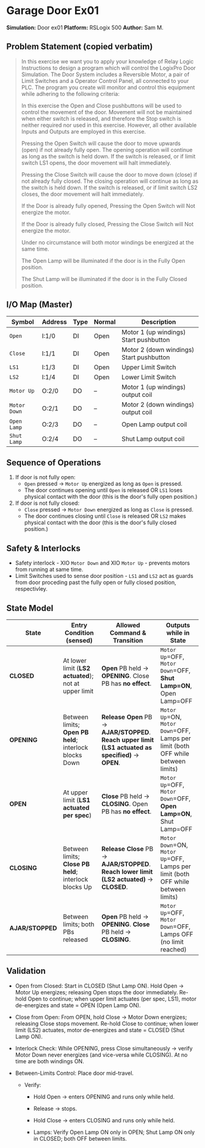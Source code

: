 # Garage Door Ex01  

**Simulation:** Door ex01
**Platform:** RSLogix 500 
**Author:** Sam M.


## Problem Statement (copied verbatim)
> In this exercise we want you to apply your knowledge of Relay Logic Instructions to design a program which will control the LogixPro Door Simulation. The Door System includes a Reversible Motor, a pair of Limit Switches and a Operator Control Panel, all connected to your PLC. The program you create will monitor and control this equipment while adhering to the following criteria:
> 
> 
> 
> In this exercise the Open and Close pushbuttons will be used to control the movement of the door. Movement will not be maintained when either switch is released, and therefore the Stop switch is neither required nor used in this exercise. However, all other available Inputs and Outputs are employed in this exercise.
> 
> 
> 
> Pressing the Open Switch will cause the door to move upwards (open) if not already fully open. The opening operation will continue as long as the switch is held down. If the switch is released, or if limit switch LS1 opens, the door movement will halt immediately.
> 
> 
> 
> Pressing the Close Switch will cause the door to move down (close) if not already fully closed. The closing operation will continue as long as the switch is held down. If the switch is released, or if limit switch LS2 closes, the door movement will halt immediately.
> 
> 
> 
> If the Door is already fully opened, Pressing the Open Switch will Not energize the motor.
> 
> 
> 
> If the Door is already fully closed, Pressing the Close Switch will Not energize the motor.
> 
> 
> 
> Under no circumstance will both motor windings be energized at the same time.
> 
> 
> 
> The Open Lamp will be illuminated if the door is in the Fully Open position.
> 
> 
> 
> The Shut Lamp will be illuminated if the door is in the Fully Closed position.

## I/O Map (Master)
| Symbol          | Address | Type | Normal |       Description                        |
| --------------- | ------- | ---- | ------ |  --------------------------------------- |
| `Open`          | I:1/0   | DI   | Open   | Motor 1 (up windings) Start pushbutton   | 
| `Close`         | I:1/1   | DI   | Open   | Motor 2 (down windings) Start pushbutton |
| `LS1`           | I:1/3   | DI   | Open   | Upper Limit Switch                       |
| `LS2`           | I:1/4   | DI   | Open   | Lower Limit Switch                       |
| `Motor Up`      | O:2/0   | DO   | –      | Motor 1 (up windings) output coil        |
| `Motor Down`    | O:2/1   | DO   | –      | Motor 2 (down windings) output coil      |
| `Open Lamp`     | O:2/3   | DO   | –      | Open Lamp output coil                    |
| `Shut Lamp`     | O:2/4   | DO   | –      | Shut Lamp output coil                    |


## Sequence of Operations
1. If door is not fully open:
    - `Open` pressed → `Motor Up` energized as long as `Open` is pressed.
    - The door continues opening until `Open` is released OR `LS1` loses physical contact with the door (this is the door's fully open position.)
2. If door is not fully closed:
    - `Close` pressed → `Motor Down` energized as long as `Close` is pressed.
    - The door continues closing until `Close` is released OR `LS2` makes physical contact with the door (this is the door's fully closed position.)


## Safety & Interlocks
- Safety interlock - XIO `Motor Down` and XIO `Motor Up` - prevents motors from running at same time.
- Limit Switches used to sense door position - `LS1` and `LS2` act as guards from door proceding past the fully open or fully closed position, respectivley. 

## State Model
| State            | Entry Condition (sensed)                                | Allowed Command & Transition                                                                          | Outputs while in State                                                           |
| ---------------- | ------------------------------------------------------- | ----------------------------------------------------------------------------------------------------- | -------------------------------------------------------------------------------- |
| **CLOSED**       | At lower limit (**LS2 actuated**); not at upper limit   | **Open** PB held → **OPENING**. Close PB has **no effect**.                                           | `Motor Up`=OFF, `Motor Down`=OFF, **Shut Lamp=ON**, Open Lamp=OFF                |
| **OPENING**      | Between limits; **Open PB held**; interlock blocks Down | **Release Open** PB → **AJAR/STOPPED**. **Reach upper limit (LS1 actuated as specified)** → **OPEN**. | `Motor Up`=ON, `Motor Down`=OFF, Lamps per limit (both OFF while between limits) |
| **OPEN**         | At upper limit (**LS1 actuated per spec**)              | **Close** PB held → **CLOSING**. Open PB has **no effect**.                                           | `Motor Up`=OFF, `Motor Down`=OFF, **Open Lamp=ON**, Shut Lamp=OFF                |
| **CLOSING**      | Between limits; **Close PB held**; interlock blocks Up  | **Release Close** PB → **AJAR/STOPPED**. **Reach lower limit (LS2 actuated)** → **CLOSED**.           | `Motor Down`=ON, `Motor Up`=OFF, Lamps per limit (both OFF while between limits) |
| **AJAR/STOPPED** | Between limits; both PBs released                       | **Open** PB held → **OPENING**. **Close** PB held → **CLOSING**.                                      | `Motor Up`=OFF, `Motor Down`=OFF, Lamps OFF (no limit reached)                   |



## Validation


- Open from Closed: Start in CLOSED (Shut Lamp ON). Hold Open → Motor Up energizes; releasing Open stops the door immediately. Re-hold Open to continue; when upper limit actuates (per spec, LS1), motor de-energizes and state = OPEN (Open Lamp ON).

- Close from Open: From OPEN, hold Close → Motor Down energizes; releasing Close stops movement. Re-hold Close to continue; when lower limit (LS2) actuates, motor de-energizes and state = CLOSED (Shut Lamp ON).

- Interlock Check: While OPENING, press Close simultaneously → verify Motor Down never energizes (and vice-versa while CLOSING). At no time are both windings ON.

- Between-Limits Control: Place door mid-travel.

    - Verify:

        - Hold Open → enters OPENING and runs only while held.

        - Release → stops.

        - Hold Close → enters CLOSING and runs only while held.

        - Lamps: Verify Open Lamp ON only in OPEN; Shut Lamp ON only in CLOSED; both OFF between limits.
